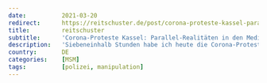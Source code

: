 ```yaml
---
date:          2021-03-20
redirect:      https://reitschuster.de/post/corona-proteste-kassel-parallel-realitaeten-in-den-medien/
title:         reitschuster
subtitle:      'Corona-Proteste Kassel: Parallel-Realitäten in den Medien'
description:   'Siebeneinhalb Stunden habe ich heute die Corona-Proteste in Kassel verfolgt. Als ich dann Abends las, wie die großen Medien darüber berichteten, kam es mir vor, als sei ich in einer anderen Stadt gewesen.'
country:       DE
categories:    [MSM]
tags:          [polizei, manipulation]
---
```

